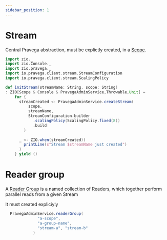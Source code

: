 ```yaml
---
sidebar_position: 1
---
```

# Stream

Central Pravega abstraction, must be explictly created, in a [Scope](scope.md).

```scala mdoc:invisible
import zio._
import zio.Console._
import zio.pravega._
import io.pravega.client.stream.StreamConfiguration
import io.pravega.client.stream.ScalingPolicy
```


```scala mdoc:silent
def initStream(streamName: String, scope: String)
: ZIO[Scope & Console & PravegaAdminService,Throwable,Unit] =
    for {
      streamCreated <- PravegaAdminService.createStream(
          scope,
          streamName,
          StreamConfiguration.builder
            .scalingPolicy(ScalingPolicy.fixed(8))
            .build
        )
      
      _ <- ZIO.when(streamCreated)(
        printLine(s"Stream $streamName just created")
      )
    } yield ()

```

# Reader group

A [Reader Group](https://cncf.pravega.io/docs/nightly/pravega-concepts/#writers-readers-reader-groups) is a named collection of Readers, which together perform parallel reads from a given Stream

It must created expliciyly 

```scala mdoc:silent
  PravegaAdminService.readerGroup(
              "a-scope",
              "a-group-name",
              "stream-a", "stream-b"
            )
```